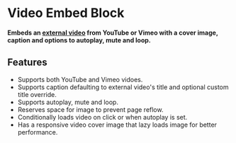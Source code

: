 # Video Embed Block

**Embeds an [external video](https://www.datocms.com/docs/content-modelling/external-video-field) from YouTube or Vimeo with a cover image, caption and options to autoplay, mute and loop.**

## Features

- Supports both YouTube and Vimeo vidoes.
- Supports caption defaulting to external video's title and optional custom title override.
- Supports autoplay, mute and loop.
- Reserves space for image to prevent page reflow.
- Conditionally loads video on click or when autoplay is set.
- Has a responsive video cover image that lazy loads image for better performance.
